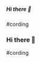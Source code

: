 ##### Hi there 👋

<!--
**mdjunayed2003/mdjunayed2003** is a ✨ _special_ ✨ repository because its `README.md` (this file) appears on your GitHub profile.

Here are some ideas to get you started:

- 🔭 I’m currently working on ...
- 🌱 I’m currently learning ...
- 👯 I’m looking to collaborate on ...
- 🤔 I’m looking for help with ...
- 💬 Ask me about ...
- 📫 How to reach me: ...
- 😄 Pronouns: ...
- ⚡ Fun fact: ...
-->
#cording 
### Hi there 👋

<!--
**mdjunayed2003/mdjunayed2003** is a ✨ _special_ ✨ repository because its `README.md` (this file) appears on your GitHub profile.

Here are some ideas to get you started:

#🔭 I’m currently working on ...
#🌱 I’m currently learning ...
# 👯 I’m looking to collaborate on ...
# 🤔 I’m looking for help with ...
# 💬 Ask me about ...
# 📫 How to reach me: ...
# 😄 Pronouns: ...
# ⚡ Fun fact: ...
-->
#cording 
